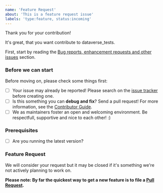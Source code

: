 ```yaml
---
name: 'Feature Request'
about: 'This is a feature request issue'
labels: 'type:feature, status:incoming'
---
```


<!-- Provide a general summary of your changes in the Title above. -->
<!-- You can erase any parts of this template not applicable to your Issue. -->
<!-- Show that you have done a step, by checking the checkboxes. -->

Thank you for your contribution!

It's great, that you want contribute to dataverse_tests.

First, start by reading the [Bug reports, enhancement requests and other issues](https://github.com/gdcc/dataverse_tests/blob/master/CONTRIBUTING.rst) section.

### Before we can start

Before moving on, please check some things first:

* [ ] Your issue may already be reported! Please search on the [issue tracker](https://github.com/gdcc/dataverse_tests/issues) before creating one.
* [ ] Is this something you can **debug and fix**? Send a pull request! For more information, see the [Contributor Guide](https://github.com/gdcc/dataverse_tests/blob/master/CONTRIBUTING.rst).
* [ ] We as maintainers foster an open and welcoming environment. Be respectfull, supportive and nice to each other! :)

### Prerequisites

* [ ] Are you running the latest version?

### Feature Request

We will consider your request but it may be closed if it's something we're not actively planning to work on.

**Please note: By far the quickest way to get a new feature is to file a [Pull Request](https://github.com/gdcc/dataverse_tests/pulls).**
